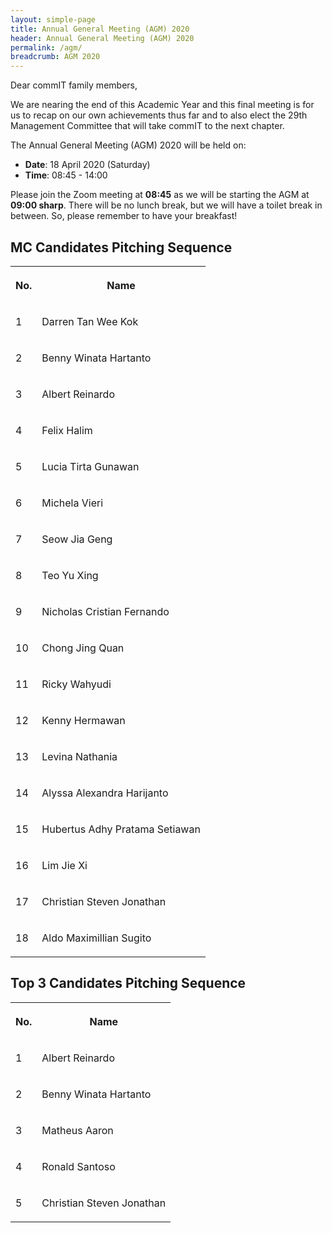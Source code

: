 ```yaml
---
layout: simple-page
title: Annual General Meeting (AGM) 2020
header: Annual General Meeting (AGM) 2020
permalink: /agm/
breadcrumb: AGM 2020
---
```


Dear commIT family members,

We are nearing the end of this Academic Year and this final meeting is for us to recap on our own achievements thus far and to also elect the 29th Management Committee that will take commIT to the next chapter.

The Annual General Meeting (AGM) 2020 will be held on:

* **Date**: 18 April 2020 (Saturday)
* **Time**: 08:45 - 14:00

Please join the Zoom meeting at **08:45** as we will be starting the AGM at **09:00 sharp**. There will be no lunch break, but we will have a toilet break in between. So, please remember to have your breakfast!

## MC Candidates Pitching Sequence
<table>
    <tbody>
        <tr>
            <th>
                <p>No.</p>
            </th>
            <th>
                <p>Name</p>
            </th>
        </tr>
        <tr>
            <td>
                <p>1</p>
            </td>
            <td>
                <p>Darren Tan Wee Kok</p>
            </td>
        </tr>
        <tr>
            <td>
                <p>2</p>
            </td>
            <td>
                <p>Benny Winata Hartanto</p>
            </td>
        </tr>
        <tr>
            <td>
                <p>3</p>
            </td>
            <td>
                <p>Albert Reinardo</p>
            </td>
        </tr>
        <tr>
            <td>
                <p>4</p>
            </td>
            <td>
                <p>Felix Halim</p>
            </td>
        </tr>
        <tr>
            <td>
                <p>5</p>
            </td>
            <td>
                <p>Lucia Tirta Gunawan</p>
            </td>
        </tr>
        <tr>
            <td>
                <p>6</p>
            </td>
            <td>
                <p>Michela Vieri</p>
            </td>
        </tr>
        <tr>
            <td>
                <p>7</p>
            </td>
            <td>
                <p>Seow Jia Geng</p>
            </td>
        </tr>
        <tr>
            <td>
                <p>8</p>
            </td>
            <td>
                <p>Teo Yu Xing</p>
            </td>
        </tr>
        <tr>
            <td>
                <p>9</p>
            </td>
            <td>
                <p>Nicholas Cristian Fernando</p>
            </td>
        </tr>
        <tr>
            <td>
                <p>10</p>
            </td>
            <td>
                <p>Chong Jing Quan</p>
            </td>
        </tr>
        <tr>
            <td>
                <p>11</p>
            </td>
            <td>
                <p>Ricky Wahyudi</p>
            </td>
        </tr>
        <tr>
            <td>
                <p>12</p>
            </td>
            <td>
                <p>Kenny Hermawan</p>
            </td>
        </tr>
        <tr>
            <td>
                <p>13</p>
            </td>
            <td>
                <p>Levina Nathania</p>
            </td>
        </tr>
        <tr>
            <td>
                <p>14</p>
            </td>
            <td>
                <p>Alyssa Alexandra Harijanto</p>
            </td>
        </tr>
        <tr>
            <td>
                <p>15</p>
            </td>
            <td>
                <p>Hubertus Adhy Pratama Setiawan</p>
            </td>
        </tr>
        <tr>
            <td>
                <p>16</p>
            </td>
            <td>
                <p>Lim Jie Xi</p>
            </td>
        </tr>
        <tr>
            <td>
                <p>17</p>
            </td>
            <td>
                <p>Christian Steven Jonathan</p>
            </td>
        </tr>
        <tr>
            <td>
                <p>18</p>
            </td>
            <td>
                <p>Aldo Maximillian Sugito</p>
            </td>
        </tr>
    </tbody>
</table>

## Top 3 Candidates Pitching Sequence
<table>
    <tbody>
        <tr>
            <th>
                <p>No.</p>
            </th>
            <th>
                <p>Name</p>
            </th>
        </tr>
        <tr>
            <td>
                <p>1</p>
            </td>
            <td>
                <p>Albert Reinardo</p>
            </td>
        </tr>
        <tr>
            <td>
                <p>2</p>
            </td>
            <td>
                <p>Benny Winata Hartanto</p>
            </td>
        </tr>
        <tr>
            <td>
                <p>3</p>
            </td>
            <td>
                <p>Matheus Aaron</p>
            </td>
        </tr>
        <tr>
            <td>
                <p>4</p>
            </td>
            <td>
                <p>Ronald Santoso</p>
            </td>
        </tr>
        <tr>
            <td>
                <p>5</p>
            </td>
            <td>
                <p>Christian Steven Jonathan</p>
            </td>
        </tr>
    </tbody>
</table>
